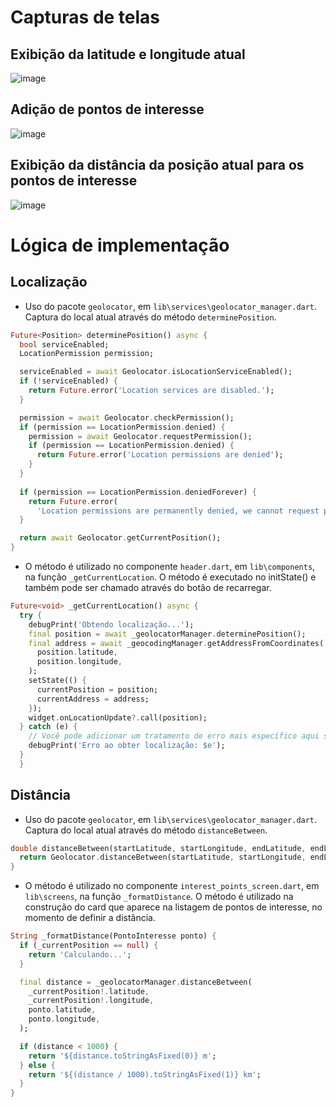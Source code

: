 # Capturas de telas

## Exibição da latitude e longitude atual
![image](https://github.com/user-attachments/assets/406cf976-36b7-4e3c-8784-dc4e50865a64)

## Adição de pontos de interesse
![image](https://github.com/user-attachments/assets/d0d308f9-7193-4d37-9b33-4c54be720eef)

## Exibição da distância da posição atual para os pontos de interesse
![image](https://github.com/user-attachments/assets/26ed5595-dc97-42a1-9005-97a7d7904222)

# Lógica de implementação

## Localização

- Uso do pacote `geolocator`, em `lib\services\geolocator_manager.dart`. Captura do local atual através do método `determinePosition`.
```dart
Future<Position> determinePosition() async {
  bool serviceEnabled;
  LocationPermission permission;

  serviceEnabled = await Geolocator.isLocationServiceEnabled();
  if (!serviceEnabled) {
    return Future.error('Location services are disabled.');
  }

  permission = await Geolocator.checkPermission();
  if (permission == LocationPermission.denied) {
    permission = await Geolocator.requestPermission();
    if (permission == LocationPermission.denied) {
      return Future.error('Location permissions are denied');
    }
  }
  
  if (permission == LocationPermission.deniedForever) {
    return Future.error(
      'Location permissions are permanently denied, we cannot request permissions.');
  } 

  return await Geolocator.getCurrentPosition();
}
```

- O método é utilizado no componente `header.dart`, em `lib\components`, na função `_getCurrentLocation`. O método é executado no initState() e também pode ser chamado através do botão de recarregar.
```dart
Future<void> _getCurrentLocation() async {
  try {
    debugPrint('Obtendo localização...');
    final position = await _geolocatorManager.determinePosition();
    final address = await _geocodingManager.getAddressFromCoordinates(
      position.latitude,
      position.longitude,
    );
    setState(() {
      currentPosition = position;
      currentAddress = address;
    });
    widget.onLocationUpdate?.call(position);
  } catch (e) {
    // Você pode adicionar um tratamento de erro mais específico aqui se desejar
    debugPrint('Erro ao obter localização: $e');
  }
  }
```

## Distância

- Uso do pacote `geolocator`, em `lib\services\geolocator_manager.dart`. Captura do local atual através do método `distanceBetween`.
```dart
double distanceBetween(startLatitude, startLongitude, endLatitude, endLongitude){
  return Geolocator.distanceBetween(startLatitude, startLongitude, endLatitude, endLongitude);
}
```

- O método é utilizado no componente `interest_points_screen.dart`, em `lib\screens`, na função `_formatDistance`. O método é utilizado na construção do card que aparece na listagem de pontos de interesse, no momento de definir a distância.
```dart
String _formatDistance(PontoInteresse ponto) {
  if (_currentPosition == null) {
    return 'Calculando...';
  }

  final distance = _geolocatorManager.distanceBetween(
    _currentPosition!.latitude,
    _currentPosition!.longitude,
    ponto.latitude,
    ponto.longitude,
  );

  if (distance < 1000) {
    return '${distance.toStringAsFixed(0)} m';
  } else {
    return '${(distance / 1000).toStringAsFixed(1)} km';
  }
}
```
